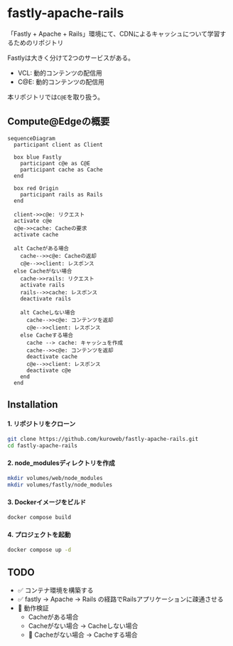 # fastly-apache-rails

「Fastly + Apache + Rails」環境にて、CDNによるキャッシュについて学習するためのリポジトリ

Fastlyは大きく分けて2つのサービスがある。

- VCL: 動的コンテンツの配信用
- C@E: 動的コンテンツの配信用

本リポジトリでは`C@E`を取り扱う。

## Compute@Edgeの概要

```mermaid
sequenceDiagram
  participant client as Client

  box blue Fastly
    participant c@e as C@E
    participant cache as Cache
  end

  box red Origin
    participant rails as Rails
  end

  client->>c@e: リクエスト
  activate c@e
  c@e->>cache: Cacheの要求
  activate cache

  alt Cacheがある場合
    cache-->>c@e: Cacheの返却
    c@e-->>client: レスポンス
  else Cacheがない場合
    cache->>rails: リクエスト
    activate rails
    rails-->>cache: レスポンス
    deactivate rails

    alt Cacheしない場合
      cache-->>c@e: コンテンツを返却
      c@e-->>client: レスポンス
    else Cacheする場合
      cache --> cache: キャッシュを作成
      cache-->>c@e: コンテンツを返却
      deactivate cache
      c@e-->>client: レスポンス
      deactivate c@e
    end
  end
```

## Installation

#### 1. リポジトリをクローン

```bash
git clone https://github.com/kuroweb/fastly-apache-rails.git
cd fastly-apache-rails
```

#### 2. node_modulesディレクトリを作成

```bash
mkdir volumes/web/node_modules
mkdir volumes/fastly/node_modules
```

#### 3. Dockerイメージをビルド

```bash
docker compose build
```

#### 4. プロジェクトを起動

```bash
docker compose up -d
```

## TODO

- ✅ コンテナ環境を構築する
- ✅ fastly -> Apache -> Rails の経路でRailsアプリケーションに疎通させる
- 🏃‍ 動作検証
  - Cacheがある場合
  - Cacheがない場合 -> Cacheしない場合
  - 🏃‍ Cacheがない場合 -> Cacheする場合
